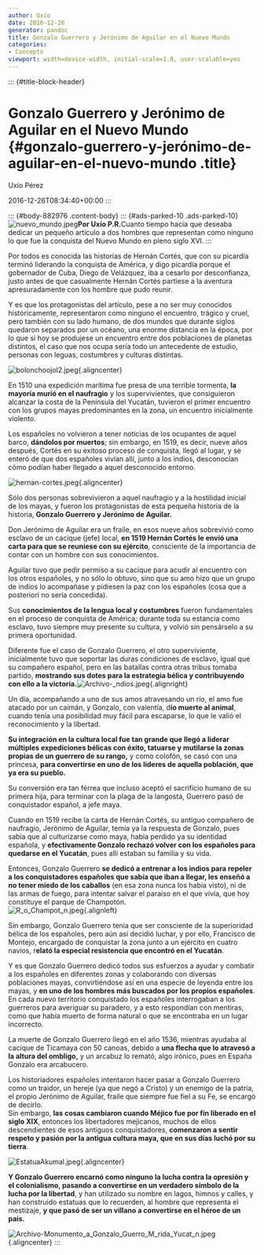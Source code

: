 ```yaml
---
author: Uxio
date: 2016-12-26
generator: pandoc
title: Gonzalo Guerrero y Jerónimo de Aguilar en el Nuevo Mundo
categories:
- Concepto
viewport: width=device-width, initial-scale=1.0, user-scalable=yes
---
```


::: {#title-block-header}
# Gonzalo Guerrero y Jerónimo de Aguilar en el Nuevo Mundo {#gonzalo-guerrero-y-jerónimo-de-aguilar-en-el-nuevo-mundo .title}

Uxío Pérez

2016-12-26T08:34:40+00:00
:::

::: {#body-882976 .content-body}
::: {#ads-parked-10 .ads-parked-10}
     <img class="alignleft" src="http://entelequia.bligoo.com/media/users/1/79903/images/public/4621/nuevo_mundo.jpeg?v=1279135116248" alt="nuevo_mundo.jpeg" /><strong>Por Uxío P.R.</strong>Cuanto tiempo hacía que deseaba dedicar un pequeño artículo a dos hombres que representan como ninguno lo que fue la conquista del Nuevo Mundo en pleno siglo XVI.
:::

Por todos es conocida las historias de Hernán Cortés, que con su
picardía terminó liderando la conquista de América, y digo picardía
porque el gobernador de Cuba, Diego de Velázquez, iba a cesarlo por
desconfianza, justo antes de que casualmente Hernán Cortés partiese a la
aventura apresuradamente con los hombre que pudo reunir.

Y es que los protagonistas del artículo, pese a no ser muy conocidos
históricamente, representaron como ninguno el encuentro, trágico y
cruel, pero también con su lado humano, de dos mundos que durante siglos
quedaron separados por un océano, una enorme distancia en la época, por
lo que si hoy se produjese un encuentro entre dos poblaciones de
planetas distintos, el caso que nos ocupa sería todo un antecedente de
estudio, personas con leguas, costumbres y culturas distintas.

![bolonchoojol2.jpeg](http://entelequia.bligoo.com/media/users/1/79903/images/public/4621/bolonchoojol2.jpeg?v=1279135220859){.aligncenter}

En 1510 una expedición marítima fue presa de una terrible tormenta, **la
mayoría murió en el naufragio** y los supervivientes, que consiguieron
alcanzar la costa de la Península del Yucatán, tuvieron el primer
encuentro con los grupos mayas predominantes en la zona, un encuentro
inicialmente violento.

Los españoles no volvieron a tener noticias de los ocupantes de aquel
barco, **dándolos por muertos**; sin embargo, en 1519, es decir, nueve
años después, Cortés en su exitoso proceso de conquista, llegó al lugar,
y se enteró de que dos españoles vivían allí, junto a los indios,
desconocían cómo podían haber llegado a aquel desconocido entorno.

![hernan-cortes.jpeg](http://entelequia.bligoo.com/media/users/1/79903/images/public/4621/hernan-cortes.jpeg?v=1279135348595){.aligncenter}

Sólo dos personas sobrevivieron a aquel naufragio y a la hostilidad
inicial de los mayas, y fueron los protagonistas de esta pequeña
historia de la historia, **Gonzalo Guerrero y Jerónimo de Aguilar.**

Don Jerónimo de Aguilar era un fraile, en esos nueve años sobrevivió
como esclavo de un cacique (jefe) local, **en 1519 Hernán Cortés le
envió una carta para que se reuniese con su ejército**, consciente de la
importancia de contar con un hombre con sus conocimientos.

Aguilar tuvo que pedir permiso a su cacique para acudir al encuentro con
los otros españoles, y no sólo lo obtuvo, sino que su amo hizo que un
grupo de indios lo acompañase y pidiesen la paz con los españoles (cosa
que a posteriori no sería concedida).

Sus **conocimientos de la lengua local y costumbres** fueron
fundamentales en el proceso de conquista de América; durante toda su
estancia como esclavo, tuvo siempre muy presente su cultura, y volvió
sin pensárselo a su primera oportunidad.

Diferente fue el caso de Gonzalo Guerrero, el otro superviviente,
inicialmente tuvo que soportar las duras condiciones de esclavo, igual
que su compañero español, pero en las batallas contra otras tribus
tomaba partido, **mostrando sus dotes para la estrategia bélica y
contribuyendo con ello a la
victoria.**![Archivo-\_ndios.jpeg](http://entelequia.bligoo.com/media/users/1/79903/images/public/4621/Archivo-_ndios.jpeg?v=1279135506826){.alignright}

Un día, acompañando a uno de sus amos atravesando un río, el amo fue
atacado por un caimán, y Gonzalo, con valentía, d**io muerte al
animal**, cuando tenía una posibilidad muy fácil para escaparse, lo que
le valió el reconocimiento y la libertad.

**Su integración en la cultura local fue tan grande que llegó a liderar
múltiples expediciones bélicas con éxito, tatuarse y mutilarse la zonas
propias de un guerrero de su rango,** y como colofón, se casó con una
princesa, **para convertirse en uno de los líderes de aquella población,
que ya era su pueblo.**

Su conversión era tan férrea que incluso aceptó el sacrificio humano de
su primera hija, para terminar con la plaga de la langosta, Guerrero
pasó de conquistador español, a jefe maya.

Cuando en 1519 recibe la carta de Hernán Cortés, su antiguo compañero de
naufragio, Jerónimo de Aguilar, temía ya la respuesta de Gonzalo, pues
sabía que al culturizarse como maya, había perdido ya su identidad
española, y **efectivamente Gonzalo rechazó volver con los españoles
para quedarse en el Yucatán**, pues allí estaban su familia y su vida.

Entonces, Gonzalo Guerrero **se dedicó a entrenar a los indios para
repeler a los conquistadores españoles que sabía que iban a llegar, les
enseñó a no tener miedo de los caballos** (en esa zona nunca los había
visto), ni de las armas de fuego, para intentar salvar el paraíso en el
que vivía, que hoy constituye el parque de Champotón.\
![R_o\_Champot_n.jpeg](http://entelequia.bligoo.com/media/users/1/79903/images/public/4621/R_o_Champot_n.jpeg?v=1279135554659){.alignleft}

Sin embargo, Gonzalo Guerrero tenía que ser consciente de la
superioridad bélica de los españoles, pero aún así decidió luchar, y por
ello, Francisco de Montejo, encargado de conquistar la zona junto a un
ejército en cuatro navíos, r**elató la especial resistencia que encontró
en el Yucatán**.

Y es que Gonzalo Guerrero dedicó todos sus esfuerzos a ayudar y combatir
a los españoles en diferentes zonas y colaborando con diversas
poblaciones mayas, convirtiéndose así en una especie de leyenda entre
los mayas, y **en uno de los hombres más buscados por los propios
españoles**.\
En cada nuevo territorio conquistado los españoles interrogaban a los
guerreros para averiguar su paradero, y a esto respondían con mentiras,
como que había muerto de forma natural o que se encontraba en un lugar
incorrecto.

La muerte de Gonzalo Guerrero llegó en el año 1536, mientras ayudaba al
cacique de Ticamaya con 50 canoas, debido a **una flecha que lo atravesó
a la altura del ombligo,** y un arcabuz lo remató, algo irónico, pues en
España Gonzalo era arcabucero.

Los historiadores españoles intentaron hacer pasar a Gonzalo Guerrero
como un traidor, un hereje (ya que negó a Cristo) y un enemigo de la
patria, el propio Jerónimo de Aguilar, fraile que siempre fue fiel a su
Fe, se encargó de decirlo.\
Sin embargo, **las cosas cambiaron cuando Méjico fue por fin liberado en
el siglo XIX**, entonces los libertadores mejicanos, muchos de ellos
descendientes de esos antiguos conquistadores, **comenzaron a sentir
respeto y pasión por la antigua cultura maya, que en sus días luchó por
su tierra**.

![EstatuaAkumal.jpeg](http://entelequia.bligoo.com/media/users/1/79903/images/public/4621/EstatuaAkumal.jpeg?v=1279135614041){.aligncenter}

**Y Gonzalo Guerrero encarnó como ninguno la lucha contra la opresión y
el colonialismo, pasando a convertirse en un verdadero símbolo de la
lucha por la libertad**, y han utilizado su nombre en lagos, himnos y
calles, y han construido estatuas que lo recuerden, al hombre que
representa el mestizaje, **y que pasó de ser un villano a convertirse en
el héroe de un país.**

![Archivo-Monumento_a\_Gonzalo_Guerro_M\_rida_Yucat_n.jpeg](http://entelequia.bligoo.com/media/users/1/79903/images/public/4621/Archivo-Monumento_a_Gonzalo_Guerro_M_rida_Yucat_n.jpeg?v=1279135679533){.aligncenter}
:::
